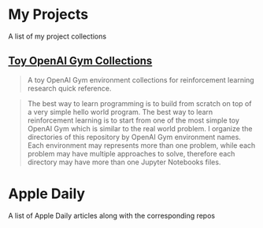 # My Projects

A list of my project collections  
## [Toy OpenAI Gym Collections](https://github.com/quantumsnowball/toy-openai-gym-collections)  
> A toy OpenAI Gym environment collections for reinforcement learning research quick reference. 

>The best way to learn programming is to build from scratch on top of a very simple hello world program. The best way to learn reinforcement learning is to start from one of the most simple toy OpenAI Gym which is similar to the real world problem. I organize the directories of this repository by OpenAI Gym environment names. Each environment may represents more than one problem, while each problem may have multiple approaches to solve, therefore each directory may have more than one Jupyter Notebooks files.

# Apple Daily
A list of Apple Daily articles along with the corresponding repos
